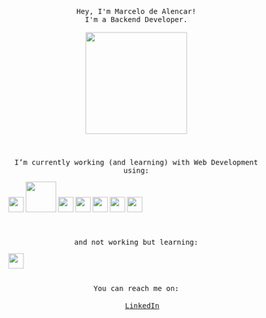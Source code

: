 <p align="center">
  <samp>Hey, I'm Marcelo de Alencar!<br>
    I'm a Backend Developer.</samp>
  <br><br><img src="https://media4.giphy.com/media/hftFT911INdgk/giphy.gif?cid=ecf05e47a4z03gvd2njrno6g0aq3zyqtua8uzkr4xej6ynwr&rid=giphy.gif" width="200" height="200" />
</p>
<p align="center">
  <br>
  <br>
  <samp>I’m currently working (and learning) with Web Development using:</samp>
  <br>
</p>
<div style="margin: auto">
  <span align="center">
    <img src="https://cdn.svgporn.com/logos/ruby.svg" width="30" heigth="30">
  </span>
  <span align="center">
    <img src="https://cdn.svgporn.com/logos/rails.svg" width="60" heigth="70">
  </span>
  <span align="center">
    <img src="https://cdn.svgporn.com/logos/postgresql.svg" width="30" heigth="30">
  </span>
  <span align="center">
    <img src="https://cdn.svgporn.com/logos/sentry-icon.svg" width="30" heigth="30">
  </span>
  <span align="center">
    <img src="https://cdn.svgporn.com/logos/heroku-icon.svg" width="30" heigth="30">
  </span>
  <span align="center">
    <img src="https://cdn.svgporn.com/logos/javascript.svg" width="30" heigth="30">
  </span>
  <span align="center">
    <img src="https://cdn.svgporn.com/logos/react.svg" width="30" heigth="30">
  </span>
</div>

<br>
<br>
<p align="center">
  <samp>and not working but learning:</samp>
</p>
<span align="center">
  <img src="https://cdn.svgporn.com/logos/nodejs-icon.svg" width="30" heigth="30">
</span>

<br>
<br>

<p align="center">
  <samp>You can reach me on:<br><br>
    <img src="https://cdn.worldvectorlogo.com/logos/linkedin-icon-2.svg" widht="15" height="15"> <a href="https://www.linkedin.com/in/dealencarmarcelo/">LinkedIn</a> 
  <samp>
  
</p>
